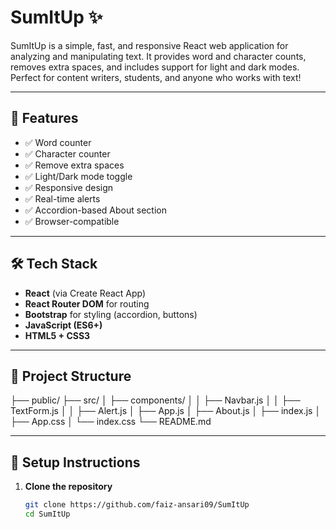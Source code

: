 # SumItUp ✨

SumItUp is a simple, fast, and responsive React web application for analyzing and manipulating text. It provides word and character counts, removes extra spaces, and includes support for light and dark modes. Perfect for content writers, students, and anyone who works with text!

---

## 🚀 Features

- ✅ Word counter
- ✅ Character counter
- ✅ Remove extra spaces
- ✅ Light/Dark mode toggle
- ✅ Responsive design
- ✅ Real-time alerts
- ✅ Accordion-based About section
- ✅ Browser-compatible

---

## 🛠️ Tech Stack

- **React** (via Create React App)
- **React Router DOM** for routing
- **Bootstrap** for styling (accordion, buttons)
- **JavaScript (ES6+)**
- **HTML5 + CSS3**

---

## 📁 Project Structure

├── public/
├── src/
│ ├── components/
│ │ ├── Navbar.js
│ │ ├── TextForm.js
│ │ ├── Alert.js
│ ├── App.js
│ ├── About.js
│ ├── index.js
│ ├── App.css
│ └── index.css
└── README.md

---

## 🔧 Setup Instructions

1. **Clone the repository**
   ```bash
   git clone https://github.com/faiz-ansari09/SumItUp
   cd SumItUp

